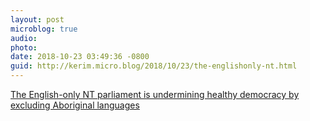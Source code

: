 ```yaml
---
layout: post
microblog: true
audio: 
photo: 
date: 2018-10-23 03:49:36 -0800
guid: http://kerim.micro.blog/2018/10/23/the-englishonly-nt.html
---
```

[The English-only NT parliament is undermining healthy democracy by excluding Aboriginal languages](http://theconversation.com/the-english-only-nt-parliament-is-undermining-healthy-democracy-by-excluding-aboriginal-languages-105048)
